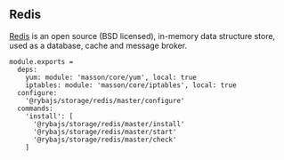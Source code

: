
## Redis

[Redis][redis] is an open source (BSD licensed), in-memory data structure store,
used as a database, cache and message broker.

[redis]:https://redis.io/

    module.exports =
      deps:
        yum: module: 'masson/core/yum', local: true
        iptables: module: 'masson/core/iptables', local: true
      configure:
        '@rybajs/storage/redis/master/configure'
      commands:
        'install': [
          '@rybajs/storage/redis/master/install'
          '@rybajs/storage/redis/master/start'
          '@rybajs/storage/redis/master/check'
        ]
